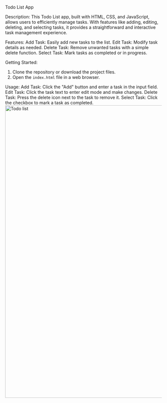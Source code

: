 Todo List App

Description:
This Todo List app, built with HTML, CSS, and JavaScript, allows users to efficiently manage tasks. With features like adding, editing, deleting, and selecting tasks, it provides a straightforward and interactive task management experience.

Features:
Add Task: Easily add new tasks to the list.
Edit Task: Modify task details as needed.
Delete Task:  Remove unwanted tasks with a simple delete function.
Select Task:  Mark tasks as completed or in progress.

Getting Started:
1. Clone the repository or download the project files.
2. Open the `index.html` file in a web browser.

Usage:
Add Task: Click the "Add" button and enter a task in the input field.
Edit Task: Click the task text to enter edit mode and make changes.
Delete Task: Press the delete icon next to the task to remove it.
Select Task: Click the checkbox to mark a task as completed.
<img width="943" alt="Todo list" src="https://github.com/Muneeb-Ahmad1/CODSOFT-TodoList/assets/135414688/0820d40e-0b1f-4b92-a2bc-534b69c51879">


